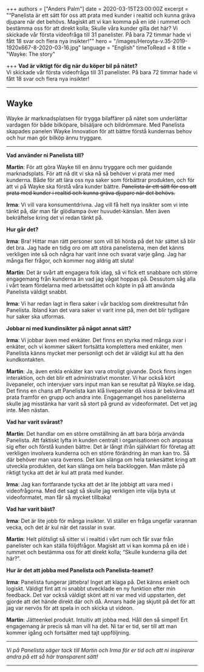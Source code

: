 +++
authors = ["Anders Palm"]
date = 2020-03-15T23:00:00Z
excerpt = "“Panelista är ett sätt för oss att prata med kunder i realtid och kunna gräva djupare när det behövs. Magiskt att vi kan komma på en idé i rummet och bestämma oss för att direkt kolla; Skulle våra kunder gilla det här? Vi skickade vår första videofråga till 31 panelister. På bara 72 timmar hade vi fått 18 svar och flera nya insikter!”"
hero = "/images/Heroyta-v.35-2019-1920x667-8-2020-03-16.jpg"
language = "English"
timeToRead = 8
title = "Wayke: The story"

+++
**Vad är viktigt för dig när du köper bil på nätet?**  
Vi skickade vår första videofråga till 31 panelister. På bara 72 timmar hade vi fått 18 svar och flera nya insikter!

***

## Wayke

Wayke är marknadsplatsen för trygga bilaffärer på nätet som underlättar vardagen för både bilköpare, bilsäljare och bildrömmare. Med Panelista skapades panelen Wayke Innovation för att bättre förstå kundernas behov och hur man gör bilköp ännu tryggare.

***

**Vad använder ni Panelista till?**

**Martin**: För att göra Wayke till en ännu tryggare och mer guidande marknadsplats. För att nå dit vi ska nå så behöver vi prata mer med kunderna. Både för att lära oss nya saker som förbättrar produkten, och för att vi på Wayke ska förstå våra kunder bättre. ~~Panelista är ett sätt för oss att prata med kunder i realtid och kunna gräva djupare när det behövs.~~

**Irma**: Vi vill vara konsumentdrivna. Jag vill få helt nya insikter som vi inte tänkt på, där man får glödlampa över huvudet-känslan. Men även bekräftelse kring det vi redan tänkt på.

**Hur går det?**

**Irma**: Bra! Hittar man rätt personer som vill bli hörda på det här sättet så blir det bra. Jag hade en tidig oro om att störa panelisterna, men det känns verkligen inte så och några har varit inne och svarat varje gång. Jag har många fler frågor, och kommer nog aldrig att sluta!

**Martin**: Det är svårt att engagera folk idag, så vi fick ett snabbare och större engagemang från kunderna än vad jag vågat hoppas på. Dessutom såg alla i vårt team fördelarna med arbetssättet och köpte in på att använda Panelista väldigt snabbt.

**Irma**: Vi har redan lagt in flera saker i vår backlog som direktresultat från Panelista. Ibland kan det vara saker vi varit inne på, men det blir tydligare hur saker ska utformas.

**Jobbar ni med kundinsikter på något annat sätt?**

**Irma**: Vi jobbar även med enkäter. Det finns en styrka med många svar i enkäter, och vi kommer säkert fortsätta komplettera med enkäter, men Panelista känns mycket mer personligt och det är väldigt kul att ha den kundkontakten.

**Martin**: Ja, även enkla enkäter kan vara otroligt givande. Dock finns ingen interaktion, och det blir ett administrativt monster. Vi har också kört livepaneler, och intervjuer vars input man kan se resultat på Wayke.se idag. Det finns en chans att Panelista kan klå livepaneler då vissa är bekväma att prata framför en grupp och andra inte. Engagemanget hos panelisterna skulle jag misstänka har varit så stort på grund av videoformatet. Det vet jag inte. Men nästan.

**Vad har varit svårast?**

**Martin**: Det handlar om en större omställning än att bara börja använda Panelista. Att faktiskt lyfta in kunden centralt i organisationen och anpassa sig efter och förstå kunden bättre. Det är långt ifrån självklart för företag att verkligen involvera kunderna och en större förändring än man kan tro. Så där behöver man vara överens. Det kan slänga om hela tankesättet kring att utveckla produkten, det kan slänga om hela backloggen. Man måste på riktigt tycka att det är kul att prata med kunder.

**Irma**: Jag kan fortfarande tycka att det är lite jobbigt att vara med i videofrågorna. Med det sagt så skulle jag verkligen inte vilja byta ut videoformatet, man får så mycket tillbaka!

**Vad har varit bäst?**

**Irma**: Det är lite jobb för många insikter. Vi ställer en fråga ungefär varannan vecka, och det är kul när det rasslar in svar.

**Martin**: Helt plötsligt så sitter vi i realtid i vårt rum och får svar från panelister och kan ställa följdfrågor. Magiskt att vi kan komma på en idé i rummet och bestämma oss för att direkt kolla; “Skulle kunderna gilla det här?”.

**Hur är det att jobba med Panelista och Panelista-teamet?**

**Irma**: Panelista fungerar jättebra! Inget att klaga på. Det känns enkelt och logiskt. Väldigt fint att ni snabbt utvecklade en ny funktion efter min feedback. Det var också väldigt skönt att ni var med vid uppstarten, det gjorde att det hände direkt där och då. Annars hade jag skjutit på det för att jag var nervös för att spela in och skicka ut videon.

**Martin**: Jätteenkel produkt. Intuitiv att jobba med. Håll den så simpel! Ert engagemang är precis så man vill ha det. Ni tar er tid, ser till att man kommer igång och fortsätter med tajt uppföljning.

***

_Vi på Panelista säger tack till Martin och Irma för er tid och att ni inspirerar andra på ett så här transparent sätt!_

***